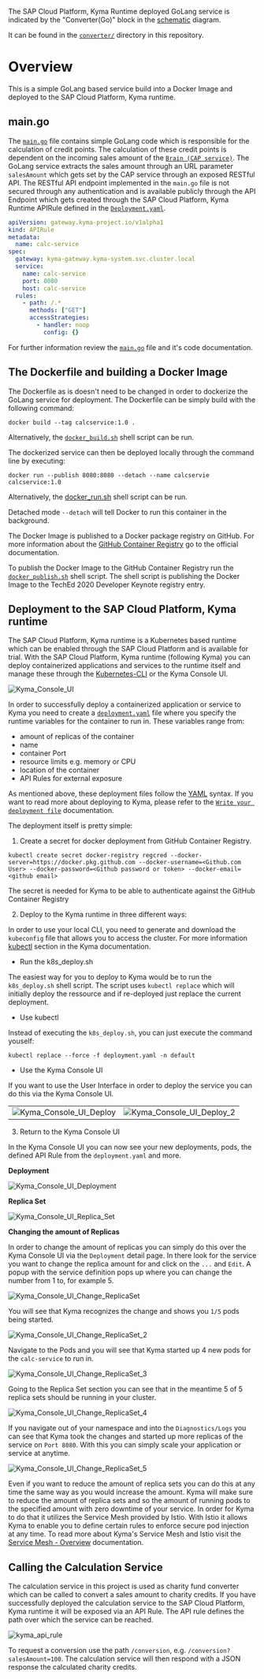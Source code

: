 The SAP Cloud Platform, Kyma Runtime deployed GoLang service is indicated by the "Converter(Go)" block in the [schematic](https://sap.sharepoint.com/:p:/r/sites/100499/_layouts/15/Doc.aspx?sourcedoc=%7B02231566-2A17-412E-8E59-5D0A34317F12%7D&file=Scratch.pptx&action=edit&mobileredirect=true) diagram.

It can be found in the [`converter/`](https://github.com/SAP-samples/teched2020-developer-keynote/tree/main/converter) directory in this repository.

# Overview
This is a simple GoLang based service build into a Docker Image and deployed to the SAP Cloud Platform, Kyma runtime.

## main.go
The [`main.go`](https://github.com/SAP-samples/teched2020-developer-keynote/blob/main/converter/main.go) file contains simple GoLang code which is responsible for the calculation of credit points. The calculation of these credit points is dependent on the incoming sales amount of the [`Brain (CAP service)`](https://github.com/SAP-samples/teched2020-developer-keynote/tree/main/cap/brain). The GoLang service extracts the sales amount through an URL parameter `salesAmount` which gets set by the CAP service through an exposed RESTful API. The RESTful API endpoint implemented in the `main.go` file is not secured through any authentication and is available publicly through the API Endpoint which gets created through the SAP Cloud Platform, Kyma Runtime APIRule defined in the [`Deployment.yaml`](https://github.com/SAP-samples/teched2020-developer-keynote/blob/main/converter/Deployment.yaml).

```yaml
apiVersion: gateway.kyma-project.io/v1alpha1
kind: APIRule
metadata:
  name: calc-service
spec:
  gateway: kyma-gateway.kyma-system.svc.cluster.local
  service:
    name: calc-service
    port: 8080
    host: calc-service
  rules:
    - path: /.*
      methods: ["GET"]
      accessStrategies:
        - handler: noop
          config: {}

```

For further information review the [`main.go`](https://github.com/SAP-samples/teched2020-developer-keynote/blob/main/converter/main.go) file and it's code documentation.

## The Dockerfile and building a Docker Image
The Dockerfile as is doesn't need to be changed in order to dockerize the GoLang service for deployment. The Dockerfile can be simply build with the following command:

```cli
docker build --tag calcservice:1.0 .

```

Alternatively, the [`docker_build.sh`](https://github.com/SAP-samples/teched2020-developer-keynote/blob/main/converter/docker_build.sh) shell script can be run.

The dockerized service can then be deployed locally through the command line by executing:

```cli
docker run --publish 8080:8080 --detach --name calcservie calcservice:1.0

```

Alternatively, the [docker_run.sh](https://github.com/SAP-samples/teched2020-developer-keynote/blob/main/converter/docker_run.sh) shell script can be run.


Detached mode `--detach` will tell Docker to run this container in the background.

The Docker Image is published to a Docker package registry on GitHub. For more information about the [GitHub Container Registry](https://docs.github.com/en/free-pro-team@latest/packages/getting-started-with-github-container-registry/about-github-container-registry) go to the official documentation.

To publish the Docker Image to the GitHub Container Registry run the [`docker_publish.sh`](https://github.com/SAP-samples/teched2020-developer-keynote/blob/main/converter/docker_publish.sh) shell script. The shell script is publishing the Docker Image to the TechEd 2020 Developer Keynote registry entry.

## Deployment to the SAP Cloud Platform, Kyma runtime

The SAP Cloud Platform, Kyma runtime is a Kubernetes based runtime which can be enabled through the SAP Cloud Platform and is available for trial. With the SAP Cloud Platform, Kyma runtime (following Kyma) you can deploy containerized applications and services to the runtime itself and manage these through the [Kubernetes-CLI](https://kubernetes.io/docs/reference/kubectl/) or the Kyma Console UI.

![Kyma_Console_UI](https://user-images.githubusercontent.com/9074514/99507827-2c43e100-2984-11eb-9036-2483243a3278.png)

In order to successfully deploy a containerized application or service to Kyma you need to create a [`deployment.yaml`](https://github.com/SAP-samples/teched2020-developer-keynote/blob/main/converter/Deployment.yaml) file where you specify the runtime variables for the container to run in. These variables range from:

- amount of replicas of the container
- name
- container Port
- resource limits e.g. memory or CPU
- location of the container
- API Rules for external exposure

As mentioned above, these deployment files follow the [YAML](https://yaml.org) syntax. If you want to read more about deploying to Kyma, please refer to the [`Write your deployment file`](https://kyma-project.io/docs/#details-deploy-with-a-private-docker-registry-write-your-deployment-file) documentation.

The deployment itself is pretty simple:

1. Create a secret for docker deployment from GitHub Container Registry.

``` shell
kubectl create secret docker-registry regcred --docker-server=https://docker.pkg.github.com --docker-username=<Github.com User> --docker-password=<Github password or token> --docker-email=<github email>
```

The secret is needed for Kyma to be able to authenticate against the GitHub Container Registry

2. Deploy to the Kyma runtime in three different ways:

In order to use your local CLI, you need to generate and download the `kubeconfig` file that allows you to access the cluster. For more information [kubectl](https://kyma-project.io/docs/master/components/security#details-access-kyma-kubectl) section in the Kyma documentation.

   * Run the k8s_deploy.sh

   The easiest way for you to deploy to Kyma would be to run the `k8s_deploy.sh` shell script. The script uses `kubectl replace` which will initially deploy the  ressource and if re-deployed just replace the current deployment.

   * Use kubectl

   Instead of executing the `k8s_deploy.sh`, you can just execute the command youself:

  ```cli
  kubectl replace --force -f deployment.yaml -n default
  ```

   * Use the Kyma Console UI

   If you want to use the User Interface in order to deploy the service you can do this via the Kyma Console UI.

   |         |            |
   | ------------- |:-------------:|
   | ![Kyma_Console_UI_Deploy](https://user-images.githubusercontent.com/9074514/99509893-ac6b4600-2986-11eb-9389-feca1b21ada5.png) | ![Kyma_Console_UI_Deploy_2](https://user-images.githubusercontent.com/9074514/99509888-ab3a1900-2986-11eb-95b5-f4807bb4e612.png) |

3. Return to the Kyma Console UI

In the Kyma Console UI you can now see your new deployments, pods, the defined API Rule from the `deployment.yaml` and more.

**Deployment**

![Kyma_Console_UI_Deployment](https://user-images.githubusercontent.com/9074514/99512003-46cc8900-2989-11eb-840e-f836cf818e5f.png)

**Replica Set**

![Kyma_Console_UI_Replica_Set](https://user-images.githubusercontent.com/9074514/99512078-5b108600-2989-11eb-808c-97ae8e72254e.png)

**Changing the amount of Replicas**

In order to change the amount of replicas you can simply do this over the Kyma Console UI via the `Deployment` detail page. In there look for the service you want to change the replica amount for and click on the `...` and `Edit`. A popup with the service definition pops up where you can change the number from 1 to, for example 5.

![Kyma_Console_UI_Change_ReplicaSet](https://user-images.githubusercontent.com/9074514/99512339-a034b800-2989-11eb-8cfe-e1228acccedb.png)

You will see that Kyma recognizes the change and shows you `1/5` pods being started.

![Kyma_Console_UI_Change_ReplicaSet_2](https://user-images.githubusercontent.com/9074514/99512436-bd698680-2989-11eb-9afd-15617db3032d.png)

Navigate to the Pods and you will see that Kyma started up 4 new pods for the `calc-service` to run in.

![Kyma_Console_UI_Change_ReplicaSet_3](https://user-images.githubusercontent.com/9074514/99512513-d7a36480-2989-11eb-9df8-43fe9e4a5a4b.png)

Going to the Replica Set section you can see that in the meantime 5 of 5 replica sets should be running in your cluster.

![Kyma_Console_UI_Change_ReplicaSet_4](https://user-images.githubusercontent.com/9074514/99512591-f0ac1580-2989-11eb-8ecd-1a6d169fe54d.png)

If you navigate out of your namespace and into the `Diagnostics/Logs` you can see that Kyma took the changes and started up more replicas of the service on `Port 8080`. With this you can simply scale your application or service at anytime.

![Kyma_Console_UI_Change_ReplicaSet_5](https://user-images.githubusercontent.com/9074514/99512756-205b1d80-298a-11eb-9c30-230ab52528be.png)

Even if you want to reduce the amount of replica sets you can do this at any time the same way as you would increase the amount. Kyma will make sure to reduce the amount of replica sets and so the amount of running pods to the specified amount with zero downtime of your service. In order for Kyma to do that it utilizes the Service Mesh provided by Istio. With Istio it allows Kyma to enable you to define certain rules to enforce secure pod injection at any time. To read more about Kyma's Service Mesh and Istio visit the [Service Mesh - Overview](https://kyma-project.io/docs/components/service-mesh) documentation.

## Calling the Calculation Service

The calculation service in this project is used as charity fund converter which can be called to convert a sales amount to charity credits. If you have successfully deployed the calculation service to the SAP Cloud Platform, Kyma runtime it will be exposed via an API Rule. The API rule defines the path over which the service can be reached.

![kyma_api_rule](https://user-images.githubusercontent.com/9074514/101039448-23563080-357c-11eb-9483-6e54f1d30485.png)

To request a conversion use the path ``` /conversion ```, e.g. ``` /conversion?salesAmount=100 ```. The calculation service will then respond with a JSON response the calculated charity credits.

